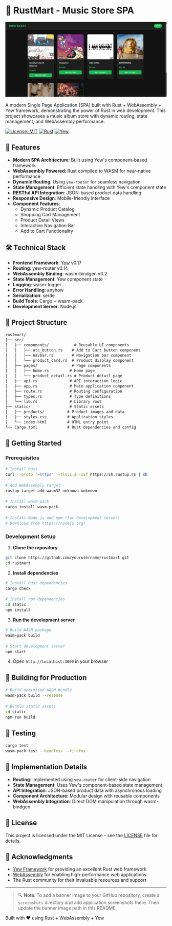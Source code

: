 # 🎵 RustMart - Music Store SPA

![RustMart Banner](screenshots/banner.png)

A modern Single Page Application (SPA) built with Rust + WebAssembly + Yew framework, demonstrating the power of Rust in web development. This project showcases a music album store with dynamic routing, state management, and WebAssembly performance.

[![License: MIT](https://img.shields.io/badge/License-MIT-yellow.svg)](https://opensource.org/licenses/MIT)
[![Rust](https://img.shields.io/badge/Rust-1.70%2B-orange.svg)](https://www.rust-lang.org/)
[![Yew](https://img.shields.io/badge/Yew-0.17-blue.svg)](https://yew.rs/)


## 🎯 Features

- **Modern SPA Architecture**: Built using Yew's component-based framework
- **WebAssembly Powered**: Rust compiled to WASM for near-native performance
- **Dynamic Routing**: Using `yew-router` for seamless navigation
- **State Management**: Efficient state handling with Yew's component state
- **RESTful API Integration**: JSON-based product data handling
- **Responsive Design**: Mobile-friendly interface
- **Component Features**:
  - Dynamic Product Catalog
  - Shopping Cart Management
  - Product Detail Views
  - Interactive Navigation Bar
  - Add to Cart Functionality

## 🛠️ Technical Stack

- **Frontend Framework**: [Yew](https://yew.rs/) v0.17
- **Routing**: yew-router v0.14
- **WebAssembly Binding**: wasm-bindgen v0.2
- **State Management**: Yew component state
- **Logging**: wasm-logger
- **Error Handling**: anyhow
- **Serialization**: serde
- **Build Tools**: Cargo + wasm-pack
- **Development Server**: Node.js

## 📁 Project Structure

```
rustmart/
├── src/
│   ├── components/           # Reusable UI components
│   │   ├── atc_button.rs    # Add to Cart button component
│   │   ├── navbar.rs        # Navigation bar component
│   │   └── product_card.rs  # Product display component
│   ├── pages/               # Page components
│   │   ├── home.rs         # Home page
│   │   └── product_detail.rs # Product detail page
│   ├── api.rs              # API interaction logic
│   ├── app.rs              # Main application component
│   ├── route.rs            # Routing configuration
│   ├── types.rs            # Type definitions
│   └── lib.rs              # Library root
├── static/                 # Static assets
│   ├── products/          # Product images and data
│   ├── styles.css         # Application styles
│   └── index.html         # HTML entry point
└── Cargo.toml             # Rust dependencies and config
```

## 🚀 Getting Started

### Prerequisites

```bash
# Install Rust
curl --proto '=https' --tlsv1.2 -sSf https://sh.rustup.rs | sh

# Add WebAssembly target
rustup target add wasm32-unknown-unknown

# Install wasm-pack
cargo install wasm-pack

# Install Node.js and npm (for development server)
# Download from https://nodejs.org/
```

### Development Setup

1. **Clone the repository**
```bash
git clone https://github.com/yourusername/rustmart.git
cd rustmart
```

2. **Install dependencies**
```bash
# Install Rust dependencies
cargo check

# Install npm dependencies
cd static
npm install
```

3. **Run the development server**
```bash
# Build WASM package
wasm-pack build

# Start development server
npm start
```

4. Open `http://localhost:3000` in your browser

## 🔧 Building for Production

```bash
# Build optimized WASM bundle
wasm-pack build --release

# Bundle static assets
cd static
npm run build
```

## 🧪 Testing

```bash
cargo test
wasm-pack test --headless --firefox
```

## 📝 Implementation Details

- **Routing**: Implemented using `yew-router` for client-side navigation
- **State Management**: Uses Yew's component-based state management
- **API Integration**: JSON-based product data with asynchronous loading
- **Component Architecture**: Modular design with reusable components
- **WebAssembly Integration**: Direct DOM manipulation through wasm-bindgen


## 📜 License

This project is licensed under the MIT License - see the [LICENSE](LICENSE) file for details.

## 🙏 Acknowledgments

- [Yew Framework](https://yew.rs/) for providing an excellent Rust web framework
- [WebAssembly](https://webassembly.org/) for enabling high-performance web applications
- The Rust community for their invaluable resources and support

---

> 🔍 **Note**: To add a banner image to your GitHub repository, create a `screenshots` directory and add application screenshots there. Then update the banner image path in this README.

Built with ❤️ using Rust + WebAssembly + Yew
